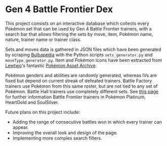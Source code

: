# Gen 4 Battle Frontier Dex

This project consists on an interactive database which collects every Pokémon set that can be used by Gen 4 Battle Frontier trainers, with a search bar that allows filtering the sets by move, item, Pokémon name, nature, trainer name or trainer class. 

Sets and moves data is gathered in JSON files which have been generated by scraping [Bulbapedia](https://bulbapedia.bulbagarden.net/wiki/) with the Python scripts `sets_generator.py` and `moveType_generator.py`. Item and Pokémon icons have been extracted from [Lewtwo](https://x.com/Lewchube)'s fantastic [Pokémon Asset Archive](https://drive.google.com/drive/folders/16bSaqcst0tOMsz4rGBzPK_iZvgx4DZJX). 

Pokémon genders and abilities are randomly generated, whereas IVs are fixed but depend on current streak of defeated trainers. Battle Factory trainers use Pokémon from this same roster, but are not tied to any set of Pokémon. Battle Hall trainers use completely different sets. See [this page](https://bulbapedia.bulbagarden.net/wiki/List_of_Battle_Frontier_Trainers_in_Generation_IV) for further information Battle Frontier trainers in Pokémon Platinum, HeartGold and SoulSilver.

Future plans on this project include:
- Adding the range of consecutive battles won in which every trainer can appear.
- Improving the overall look and design of the page.
- Implementing more complex search filters.